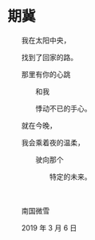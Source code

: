 # 期冀

　　我在太阳中央，

　　找到了回家的路。

　　那里有你的心跳

　　　　和我

　　　　悸动不已的手心。

　　就在今晚，

　　我会乘着夜的温柔，

　　　　驶向那个

　　　　　　特定的未来。

<br>

<br>
　　南国微雪

　　2019 年 3 月 6 日

